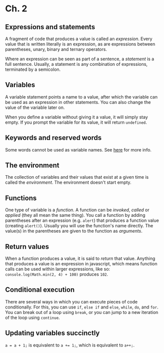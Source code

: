 # Ch. 2

## Expressions and statements
A fragment of code that produces a value is called an *expression*. Every value that is written literally is an expression, as are expressions between parentheses, unary, binary and ternary operators.

Where an expression can be seen as part of a sentence, a *statement* is a full sentence. Usually, a statement is any combination of expressions, terminated by a semicolon.

## Variables
A variable statement points a name to a value, after which the variable can be used as an expression in other statements. You can also change the value of the variable later on.

When you define a variable without giving it a value, it will simply stay empty. If you prompt the variable for its value, it will return `undefined`.

## Keywords and reserved words
Some words cannot be used as variable names. See [here](http://mdn.beonex.com/en/JavaScript/Reference/Reserved_Words.html) for more info.

## The environment
The collection of variables and their values that exist at a given time is called the *environment*. The environment doesn't start empty.

## Functions
One type of variable is a *function*. A function can be *invoked*, *called* or *applied* (they all mean the same thing). You call a function by adding parentheses after an expression (e.g. `alert`) that produces a function value (creating `alert()`). Usually you will use the function's name directly. The value(s) in the parentheses are given to the function as *arguments*.

## Return values
When a function produces a value, it is said to *return* that value. Anything that produces a value is an expression in javascript, which means function calls can be used within larger expressions, like so: `console.log(Math.min(2, 4) + 100)` produces `102`.

## Conditional execution
There are several ways in which you can execute pieces of code conditionally. For this, you can use `if`, `else if` and `else`, `while`, `do`, and `for`. You can break out of a loop using `break`, or you can jump to a new iteration of the loop using `continue`.

## Updating variables succinctly
`a = a + 1;` is equivalent to `a += 1;`, which is equivalent to `a++;`.
